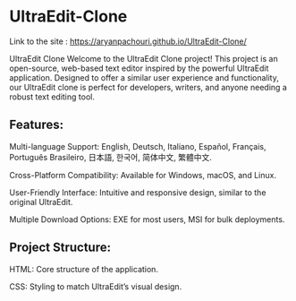 # UltraEdit-Clone

Link to the site : https://aryanpachouri.github.io/UltraEdit-Clone/

UltraEdit Clone Welcome to the UltraEdit Clone project! This project is an open-source, web-based text editor inspired by the powerful UltraEdit application. Designed to offer a similar user experience and functionality, our UltraEdit clone is perfect for developers, writers, and anyone needing a robust text editing tool.

## Features:

Multi-language Support: English, Deutsch, Italiano, Español, Français, Português Brasileiro, 日本語, 한국어, 简体中文, 繁體中文.

Cross-Platform Compatibility: Available for Windows, macOS, and Linux.

User-Friendly Interface: Intuitive and responsive design, similar to the original UltraEdit.

Multiple Download Options: EXE for most users, MSI for bulk deployments.

## Project Structure:

HTML: Core structure of the application.

CSS: Styling to match UltraEdit’s visual design.
